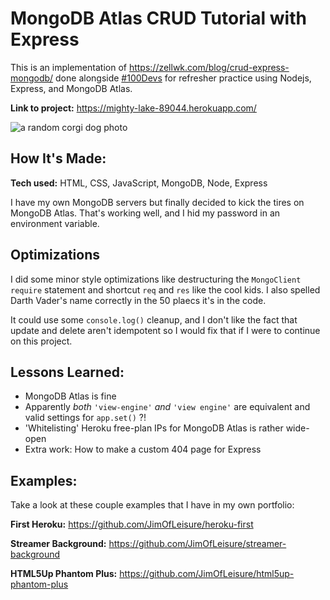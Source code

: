 # MongoDB Atlas CRUD Tutorial with Express

This is an implementation of https://zellwk.com/blog/crud-express-mongodb/ done alongside [\#100Devs](https://leonnoel.com/100devs/) for refresher practice using Nodejs, Express, and MongoDB Atlas.

**Link to project:** https://mighty-lake-89044.herokuapp.com/

![a random corgi dog photo](http://placecorgi.com/1200/650)

## How It's Made:

**Tech used:** HTML, CSS, JavaScript, MongoDB, Node, Express

I have my own MongoDB servers but finally decided to kick the tires on MongoDB Atlas. That's working well, and I hid my password in an environment variable.

## Optimizations

I did some minor style optimizations like destructuring the `MongoClient` `require` statement and shortcut `req` and `res` like the cool kids. I also spelled Darth Vader's name correctly in the 50 plaecs it's in the code.

It could use some `console.log()` cleanup, and I don't like the fact that update and delete aren't idempotent so I would fix that if I were to continue on this project.

## Lessons Learned:

- MongoDB Atlas is fine
- Apparently *both* `'view-engine'` *and* `'view engine'` are equivalent and valid settings for `app.set()` ?!
- 'Whitelisting' Heroku free-plan IPs for MongoDB Atlas is rather wide-open
- Extra work: How to make a custom 404 page for Express

## Examples:

Take a look at these couple examples that I have in my own portfolio:

**First Heroku:** https://github.com/JimOfLeisure/heroku-first

**Streamer Background:** https://github.com/JimOfLeisure/streamer-background

**HTML5Up Phantom Plus:** https://github.com/JimOfLeisure/html5up-phantom-plus
